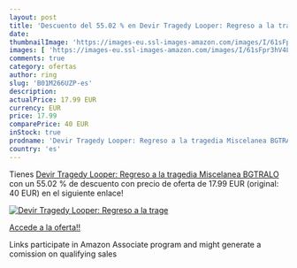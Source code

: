 ```yaml
---
layout: post
title: 'Descuento del 55.02 % en Devir Tragedy Looper: Regreso a la trage'
date: 
thumbnailImage: 'https://images-eu.ssl-images-amazon.com/images/I/61sFpr3hV4L._SL200_.jpg'
images: [ 'https://images-eu.ssl-images-amazon.com/images/I/61sFpr3hV4L._SL200_.jpg' ]
comments: true
category: ofertas
author: ring
slug: 'B01M266UZP-es'
description:
actualPrice: 17.99 EUR
currency: EUR
price: 17.99
comparePrice: 40 EUR
inStock: true
prodname: 'Devir Tragedy Looper: Regreso a la tragedia Miscelanea BGTRALO'
country: 'es'
---
```


Tienes [Devir Tragedy Looper: Regreso a la tragedia Miscelanea BGTRALO](https://www.amazon.es/dp/B01M266UZP/?tag=tolees-21) con un 55.02 % de descuento con precio de oferta de 17.99 EUR (original: 40 EUR) en el siguiente enlace!

[![Devir Tragedy Looper: Regreso a la trage](https://images-eu.ssl-images-amazon.com/images/I/61sFpr3hV4L._SL200_.jpg)](https://www.amazon.es/dp/B01M266UZP/?tag=tolees-21)

[Accede a la oferta!!](https://www.amazon.es/dp/B01M266UZP/?tag=tolees-21)

Links participate in Amazon Associate program and might generate a comission on qualifying sales


